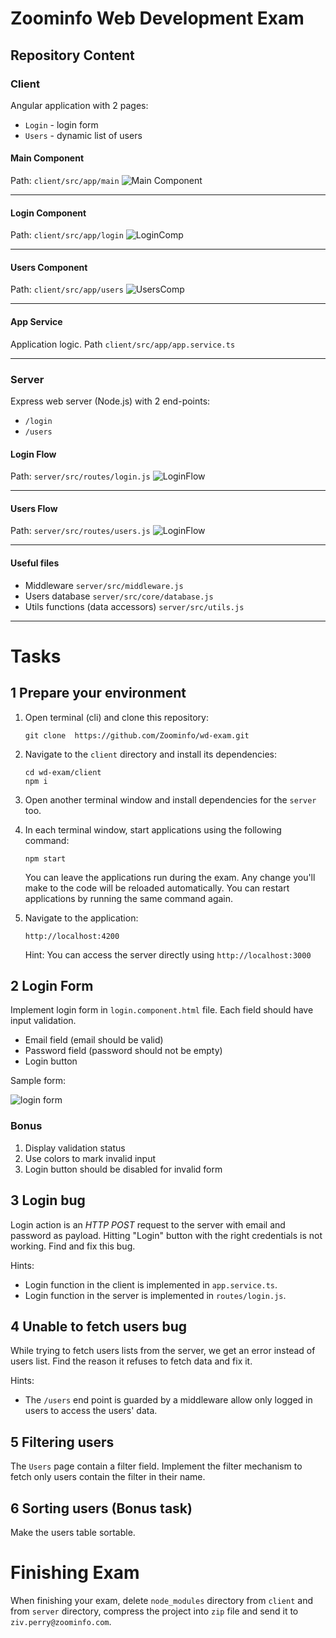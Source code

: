 # Zoominfo Web Development Exam

## Repository Content

### Client
Angular application with 2 pages:
* `Login` - login form
* `Users` - dynamic list of users

#### Main Component
Path: `client/src/app/main`
![Main Component](./assets/main-comp.jpg)

--- 

#### Login Component
Path: `client/src/app/login`
![LoginComp](./assets/login-comp.jpg)

--- 

#### Users Component
Path: `client/src/app/users`
![UsersComp](./assets/users-como.jpg)

--- 

#### App Service
Application logic.
Path `client/src/app/app.service.ts`

---

### Server
Express web server (Node.js) with 2 end-points:
* `/login`
* `/users`

#### Login Flow
Path: `server/src/routes/login.js`
![LoginFlow](./assets/login-flow.jpg)

--- 

#### Users Flow
Path: `server/src/routes/users.js`
![LoginFlow](./assets/users-flow.jpg)

--- 

#### Useful files
* Middleware `server/src/middleware.js`
* Users database `server/src/core/database.js`
* Utils functions (data accessors) `server/src/utils.js`

---


# Tasks
## 1 Prepare your environment
1. Open terminal (cli) and clone this repository:
   ```shell script
   git clone  https://github.com/Zoominfo/wd-exam.git
   ```
2. Navigate to the `client` directory and install its dependencies:
   ```shell script
   cd wd-exam/client
   npm i
   ```
3. Open another terminal window and install dependencies for the `server` too.

4. In each terminal window, start applications using the following command:
   ```shell script
   npm start
   ```
   You can leave the applications run during the exam. Any change you'll make to the code will be reloaded automatically.
   You can restart applications by running the same command again.

5. Navigate to the application:
   ```shell script
   http://localhost:4200
   ```
   Hint: You can access the server directly using `http://localhost:3000`
   
   
## 2 Login Form
Implement login form in `login.component.html` file. Each field should have input validation.
* Email field (email should be valid)
* Password field (password should not be empty)
* Login button

Sample form:

![login form](./assets/login-form.png)

### Bonus
1. Display validation status
2. Use colors to mark invalid input
3. Login button should be disabled for invalid form


## 3 Login bug
Login action is an *HTTP POST* request to the server with email and password as payload. Hitting "Login" button with the right credentials is not working. Find and fix this bug.

Hints:
* Login function in the client is implemented in `app.service.ts`.
* Login function in the server is implemented in `routes/login.js`.


## 4 Unable to fetch users bug
While trying to fetch users lists from the server, we get an error instead of users list.
Find the reason it refuses to fetch data and fix it.

Hints:
* The `/users` end point is guarded by a middleware allow only logged in users to access the users' data.


## 5 Filtering users
The `Users` page contain a filter field. Implement the filter mechanism to fetch only users contain the filter in their name.

## 6 Sorting users (Bonus task)
Make the users table sortable.


# Finishing Exam
When finishing your exam, delete `node_modules` directory from `client` and from `server` directory, 
compress the project into `zip` file and send it to `ziv.perry@zoominfo.com`.
